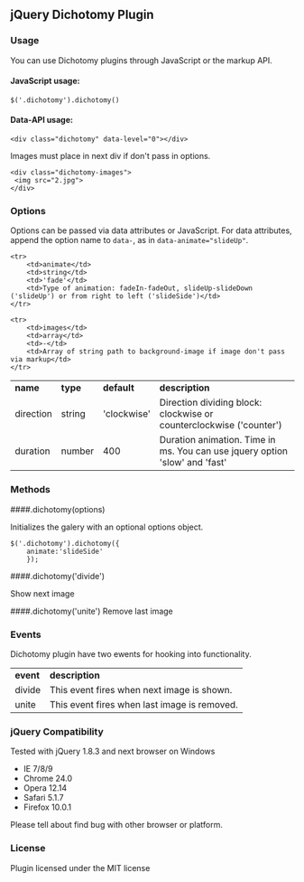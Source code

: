 ## jQuery Dichotomy Plugin

### Usage

You can use Dichotomy plugins through JavaScript or the markup API.

#### JavaScript usage:

    $('.dichotomy').dichotomy()

#### Data-API usage:

    <div class="dichotomy" data-level="0"></div>

Images must place in next div if don't pass in options.

    <div class="dichotomy-images">
     <img src="2.jpg">
    </div>
 
 
### Options

Options can be passed via data attributes or JavaScript. For data attributes, append the option name to `data-`, as in `data-animate="slideUp"`.

<table>
    <tr>
        <td><strong>name</strong></td>
        <td><strong>type</strong></td>
        <td><strong>default</strong></td>
        <td><strong>description</strong></td>
    </tr>
    <tr>
        <td>direction</td>
        <td>string</td>
        <td>'clockwise'</td>
        <td>Direction dividing block: clockwise or counterclockwise ('counter')</td>
    </tr>
    <tr>
        <td>duration</td>
        <td>number</td>
        <td>400</td>
        <td>Duration animation. Time in ms. You can use jquery option 'slow' and 'fast'</td>
    </tr>

    <tr>
        <td>animate</td>
        <td>string</td>
        <td>'fade'</td>
        <td>Type of animation: fadeIn-fadeOut, slideUp-slideDown ('slideUp') or from right to left ('slideSide')</td>
    </tr>

    <tr>
        <td>images</td>
        <td>array</td>
        <td>-</td>
        <td>Array of string path to background-image if image don't pass via markup</td>
    </tr>
</table>

### Methods

####.dichotomy(options)

Initializes the galery with an optional options object.

    $('.dichotomy').dichotomy({
        animate:'slideSide'
        });

####.dichotomy('divide')

Show next image

####.dichotomy('unite')
Remove last image


### Events

Dichotomy plugin have two ewents for hooking into functionality.

<table>
    <tr>
        <td><strong>event</strong></td>
        <td><strong>description</strong></td>
    </tr>
    <tr>
        <td>divide
        </td>
        <td>This event fires when next image is shown.
        </td>
    </tr>
    <tr>
        <td>unite</td>
        <td>This event fires when last image is removed.</td>
    </tr>
</table>

### jQuery Compatibility

Tested with jQuery 1.8.3 and next browser on Windows
* IE 7/8/9
* Chrome 24.0
* Opera 12.14
* Safari 5.1.7
* Firefox 10.0.1

Please tell about find bug with other browser or platform.

### License

Plugin licensed under the MIT license



